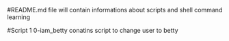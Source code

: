 #README.md file
will contain informations about scripts and shell command learning

#Script 1 0-iam_betty
conatins script to change user to betty
